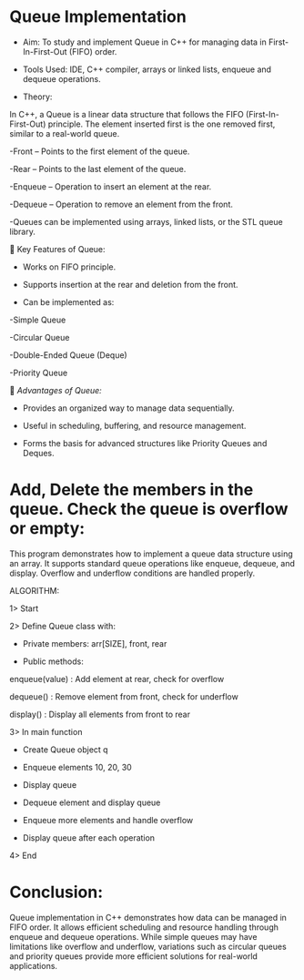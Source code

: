 # Queue Implementation


* Aim: To study and implement Queue in C++ for managing data in First-In-First-Out (FIFO) order.

* Tools Used: IDE, C++ compiler, arrays or linked lists, enqueue and dequeue operations.

* Theory:

In C++, a Queue is a linear data structure that follows the FIFO (First-In-First-Out) principle. The element inserted first is the one removed first, similar to a real-world queue.

-Front – Points to the first element of the queue.

-Rear – Points to the last element of the queue.

-Enqueue – Operation to insert an element at the rear.

-Dequeue – Operation to remove an element from the front.

-Queues can be implemented using arrays, linked lists, or the STL queue library.

🔹 Key Features of Queue:

* Works on FIFO principle.

* Supports insertion at the rear and deletion from the front.

* Can be implemented as:

-Simple Queue

-Circular Queue

-Double-Ended Queue (Deque)

-Priority Queue

🔹 *Advantages of Queue:*

* Provides an organized way to manage data sequentially.

* Useful in scheduling, buffering, and resource management.

* Forms the basis for advanced structures like Priority Queues and Deques.


# Add, Delete the members in the queue. Check the queue is overflow or empty:

This program demonstrates how to implement a queue data structure using an array. It supports standard queue operations like enqueue, dequeue, and display. Overflow and underflow conditions are handled properly.

ALGORITHM:

1> Start

2> Define Queue class with:

* Private members: arr[SIZE], front, rear

* Public methods:

enqueue(value) : Add element at rear, check for overflow

dequeue() : Remove element from front, check for underflow

display() : Display all elements from front to rear

3> In main function

* Create Queue object q

* Enqueue elements 10, 20, 30

* Display queue

* Dequeue element and display queue

* Enqueue more elements and handle overflow

* Display queue after each operation

4> End
  

# Conclusion:

Queue implementation in C++ demonstrates how data can be managed in FIFO order. It allows efficient scheduling and resource handling through enqueue and dequeue operations. While simple queues may have limitations like overflow and underflow, variations such as circular queues and priority queues provide more efficient solutions for real-world applications.
